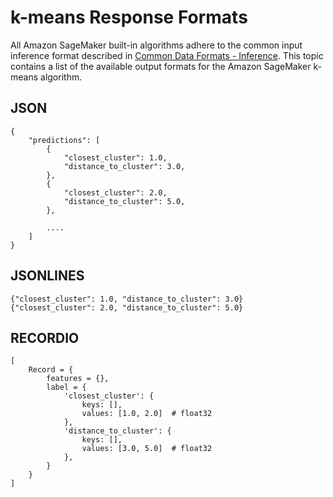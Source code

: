 # k\-means Response Formats<a name="km-in-formats"></a>

All Amazon SageMaker built\-in algorithms adhere to the common input inference format described in [Common Data Formats \- Inference](https://docs.aws.amazon.com/sagemaker/latest/dg/cdf-inference.html)\. This topic contains a list of the available output formats for the Amazon SageMaker k\-means algorithm\.

## JSON<a name="km-json"></a>

```
{
    "predictions": [
        {
            "closest_cluster": 1.0,
            "distance_to_cluster": 3.0,
        },
        {
            "closest_cluster": 2.0,
            "distance_to_cluster": 5.0,
        },
 
        ....
    ]
}
```

## JSONLINES<a name="km-jsonlines"></a>

```
{"closest_cluster": 1.0, "distance_to_cluster": 3.0}
{"closest_cluster": 2.0, "distance_to_cluster": 5.0}
```

## RECORDIO<a name="km-recordio"></a>

```
[
    Record = {
        features = {},
        label = {
            'closest_cluster': {
                keys: [],
                values: [1.0, 2.0]  # float32
            },
            'distance_to_cluster': {
                keys: [],
                values: [3.0, 5.0]  # float32
            },
        }
    }
]
```